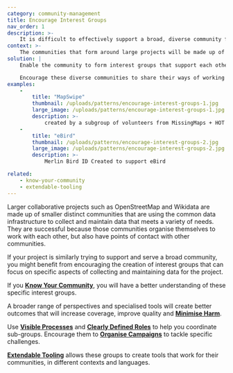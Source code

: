 ```yaml
---
category: community-management
title: Encourage Interest Groups
nav_order: 1
description: >-
    It is difficult to effectively support a broad, diverse community from the centre.
context: >-
    The communities that form around large projects will be made up of smaller communities that each have their own interests, priorities and needs. It is challenging to try and  provide support and direction to these diverse groups.
solution: |
    Enable the community to form interest groups that support each other in contributing to the project in ways that better meet their needs.

    Encourage these diverse communities to share their ways of working with you and each other, to help build broader alignment and understanding about the benefits and impacts of collecting and maintaining data.
examples:
    -
        title: "MapSwipe"
        thumbnail: /uploads/patterns/encourage-interest-groups-1.jpg
        large_image: /uploads/patterns/encourage-interest-groups-1.jpg
        description: >-
            created by a subgroup of volunteers from MissingMaps + HOT OSM
    -
        title: "eBird"
        thumbnail: /uploads/patterns/encourage-interest-groups-2.jpg
        large_image: /uploads/patterns/encourage-interest-groups-2.jpg
        description: >-
            Merlin Bird ID Created to support eBird

related:
    - know-your-community
    - extendable-tooling
---
```


Larger collaborative projects such as OpenStreetMap and Wikidata are made up of smaller distinct communities that are using the common data infrastructure to collect and maintain data that meets a variety of needs. They are successful because those communities organise themselves to work with each other, but also have points of contact with other communities.

If your project is similarly trying to support and serve a broad community, you might benefit from encouraging the creation of interest groups that can focus on specific aspects of collecting and maintaining data for the project.

If you **[Know Your Community](/patterns/community-management/know-your-community)**, you will have a better understanding of these specific interest groups.

A broader range of perspectives and specialised tools will create better outcomes that will increase coverage, improve quality and **[Minimise Harm](/patterns/project-governance/minimise-harm)**.

Use **[Visible Processes](/patterns/project-governance/visible-processes)** and **[Clearly Defined Roles](/patterns/project-governance/clearly-defined-roles)** to help you coordinate sub-groups. Encourage them to **[Organise Campaigns](/patterns/encouraging-contributions/organise-campaigns)** to tackle specific challenges.

**[Extendable Tooling](/patterns/workflow/extendable-tooling)** allows these groups to create tools that work for their communities, in different contexts and languages.
